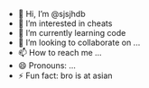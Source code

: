 - 👋 Hi, I’m @sjsjhdb
- 👀 I’m interested in cheats
- 🌱 I’m currently learning code
- 💞️ I’m looking to collaborate on ...
- 📫 How to reach me ...
- 😄 Pronouns: ...
- ⚡ Fun fact: bro is at asian

<!---
sjsjhdb/sjsjhdb is a ✨ special ✨ repository because its `README.md` (this file) appears on your GitHub profile.
You can click the Preview link to take a look at your changes.
--->
